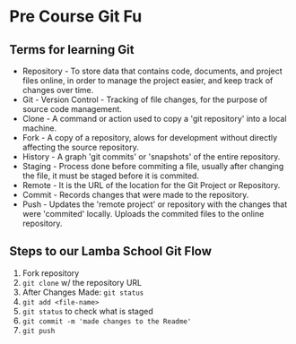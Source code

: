 # Pre Course Git Fu

## Terms for learning Git
 * Repository - To store data that contains code, documents, and project files online, in order to manage the project easier, and keep track of changes over time.
 * Git - Version Control - Tracking of file changes, for the purpose of source code management.
 * Clone - A command or action used to copy a 'git repository' into a local machine.
 * Fork - A copy of a repository, alows for development without directly affecting the source repository.
 * History - A graph 'git commits' or 'snapshots' of the entire repository.
 * Staging - Process done before commiting a file, usually after changing the file, it must be staged before it is commited.
 * Remote - It is the URL of the location for the Git Project or Repository.
 * Commit - Records changes that were made to the repository.
 * Push - Updates the 'remote project' or repository with the changes that were 'commited' locally. Uploads the commited files to the online repository.

## Steps to our Lamba School Git Flow
1. Fork repository
2. `git clone` w/ the repository URL 
3. After Changes Made: `git status`
4. `git add <file-name>` 
5. `git status` to check what is staged
6. `git commit -m 'made changes to the Readme'`
7. `git push`
